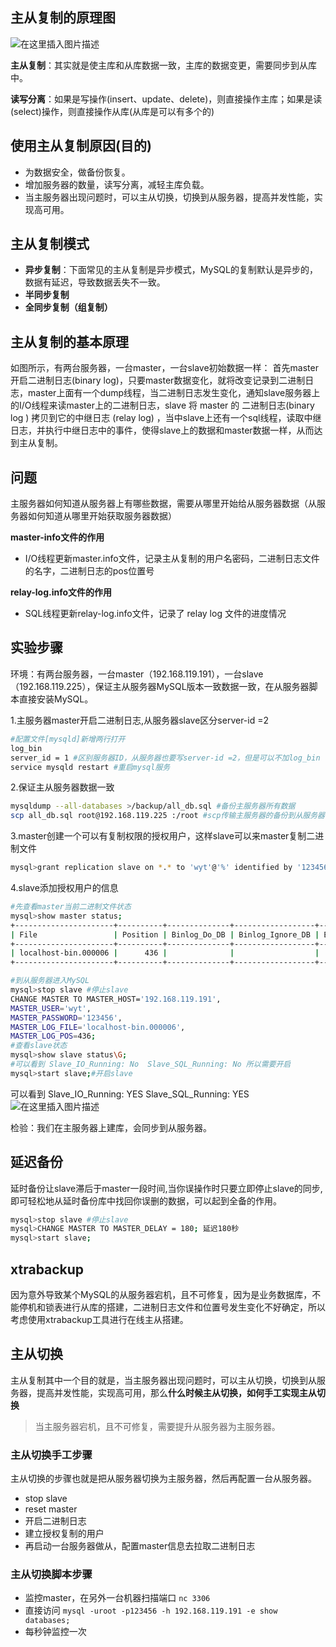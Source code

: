 
## 主从复制的原理图

![在这里插入图片描述](https://img-blog.csdnimg.cn/e6d7ffd19e6442c2967ed415056f678c.png?x-oss-process=image/watermark,type_d3F5LXplbmhlaQ,shadow_50,text_Q1NETiBAeXV0YW9fNTE3,size_20,color_FFFFFF,t_70,g_se,x_16)

**主从复制**：其实就是使主库和从库数据一致，主库的数据变更，需要同步到从库中。

**读写分离**：如果是写操作(insert、update、delete)，则直接操作主库；如果是读(select)操作，则直接操作从库(从库是可以有多个的)
## 使用主从复制原因(目的)

- 为数据安全，做备份恢复。
- 增加服务器的数量，读写分离，减轻主库负载。
- 当主服务器出现问题时，可以主从切换，切换到从服务器，提高并发性能，实现高可用。
## 主从复制模式

- **异步复制**：下面常见的主从复制是异步模式，MySQL的复制默认是异步的，数据有延迟，导致数据丢失不一致。
- **半同步复制**
- **全同步复制（组复制）**

## 主从复制的基本原理

如图所示，有两台服务器，一台master，一台slave初始数据一样：
首先master开启二进制日志(binary log)，只要master数据变化，就将改变记录到二进制日志，master上面有一个dump线程，当二进制日志发生变化，通知slave服务器上的I/O线程来读master上的二进制日志，slave 将 master 的 二进制日志(binary log ) 拷贝到它的中继日志 (relay log) ，当中slave上还有一个sql线程，读取中继日志，并执行中继日志中的事件，使得slave上的数据和master数据一样，从而达到主从复制。

## 问题

主服务器如何知道从服务器上有哪些数据，需要从哪里开始给从服务器数据（从服务器如何知道从哪里开始获取服务器数据）

**master-info文件的作用**

- I/O线程更新master.info文件，记录主从复制的用户名密码，二进制日志文件的名字，二进制日志的pos位置号

**relay-log.info文件的作用**

- SQL线程更新relay-log.info文件，记录了 relay log 文件的进度情况

## 实验步骤
环境：有两台服务器，一台master（192.168.119.191），一台slave（192.168.119.225），保证主从服务器MySQL版本一致数据一致，在从服务器脚本直接安装MySQL。

1.主服务器master开启二进制日志,从服务器slave区分server-id =2
```bash
#配置文件[mysqld]新增两行打开
log_bin
server_id = 1 #区别服务器ID，从服务器也要写server-id =2，但是可以不加log_bin
service mysqld restart #重启mysql服务
```

2.保证主从服务器数据一致

```bash
mysqldump --all-databases >/backup/all_db.sql #备份主服务器所有数据
scp all_db.sql root@192.168.119.225 :/root #scp传输主服务器的备份到从服务器root目录下
```
3.master创建一个可以有复制权限的授权用户，这样slave可以来master复制二进制文件
```bash
mysql>grant replication slave on *.* to 'wyt'@'%' identified by '123456';
```
4.slave添加授权用户的信息

```bash
#先查看master当前二进制文件状态
mysql>show master status;
+----------------------+----------+--------------+------------------+-------------------+
| File                 | Position | Binlog_Do_DB | Binlog_Ignore_DB | Executed_Gtid_Set |
+----------------------+----------+--------------+------------------+-------------------+
| localhost-bin.000006 |      436 |              |                  |                   |
+----------------------+----------+--------------+------------------+-------------------+

#到从服务器进入MySQL
mysql>stop slave #停止slave
CHANGE MASTER TO MASTER_HOST='192.168.119.191',
MASTER_USER='wyt',
MASTER_PASSWORD='123456',
MASTER_LOG_FILE='localhost-bin.000006',
MASTER_LOG_POS=436;
#查看slave状态
mysql>show slave status\G;
#可以看到 Slave_IO_Running: No  Slave_SQL_Running: No 所以需要开启
mysql>start slave;#开启slave
```
可以看到
 Slave_IO_Running: YES
  Slave_SQL_Running: YES
![在这里插入图片描述](https://img-blog.csdnimg.cn/6c6c7b75a52247858d7f3c0526ff97ca.png?x-oss-process=image/watermark,type_d3F5LXplbmhlaQ,shadow_50,text_Q1NETiBAeXV0YW9fNTE3,size_20,color_FFFFFF,t_70,g_se,x_16)

检验：我们在主服务器上建库，会同步到从服务器。

## 延迟备份

延时备份让slave滞后于master一段时间,当你误操作时只要立即停止slave的同步,即可轻松地从延时备份库中找回你误删的数据，可以起到全备的作用。
```bash
mysql>stop slave #停止slave
mysql>CHANGE MASTER TO MASTER_DELAY = 180; 延迟180秒
mysql>start slave;
```


## xtrabackup
因为意外导致某个MySQL的从服务器宕机，且不可修复，因为是业务数据库，不能停机和锁表进行从库的搭建，二进制日志文件和位置号发生变化不好确定，所以考虑使用xtrabackup工具进行在线主从搭建。

## 主从切换
主从复制其中一个目的就是，当主服务器出现问题时，可以主从切换，切换到从服务器，提高并发性能，实现高可用，那么**什么时候主从切换，如何手工实现主从切换**

> 当主服务器宕机，且不可修复，需要提升从服务器为主服务器。
> 
 ### 主从切换手工步骤
 
主从切换的步骤也就是把从服务器切换为主服务器，然后再配置一台从服务器。
- stop slave
- reset  master
- 开启二进制日志
- 建立授权复制的用户
- 再启动一台服务器做从，配置master信息去拉取二进制日志

### 主从切换脚本步骤
- 监控master，在另外一台机器扫描端口 `nc 3306`
- 直接访问 `mysql -uroot -p123456 -h 192.168.119.191 -e show databases;`
- 每秒钟监控一次

